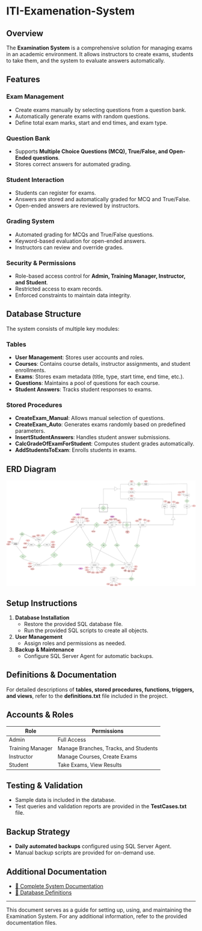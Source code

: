 # ITI-Examenation-System

## Overview
The **Examination System** is a comprehensive solution for managing exams in an academic environment. It allows instructors to create exams, students to take them, and the system to evaluate answers automatically.

## Features
### Exam Management
- Create exams manually by selecting questions from a question bank.
- Automatically generate exams with random questions.
- Define total exam marks, start and end times, and exam type.

### Question Bank
- Supports **Multiple Choice Questions (MCQ), True/False, and Open-Ended questions**.
- Stores correct answers for automated grading.

### Student Interaction
- Students can register for exams.
- Answers are stored and automatically graded for MCQ and True/False.
- Open-ended answers are reviewed by instructors.

### Grading System
- Automated grading for MCQs and True/False questions.
- Keyword-based evaluation for open-ended answers.
- Instructors can review and override grades.

### Security & Permissions
- Role-based access control for **Admin, Training Manager, Instructor, and Student**.
- Restricted access to exam records.
- Enforced constraints to maintain data integrity.

## Database Structure
The system consists of multiple key modules:

### Tables
- **User Management**: Stores user accounts and roles.
- **Courses**: Contains course details, instructor assignments, and student enrollments.
- **Exams**: Stores exam metadata (title, type, start time, end time, etc.).
- **Questions**: Maintains a pool of questions for each course.
- **Student Answers**: Tracks student responses to exams.

### Stored Procedures
- **CreateExam_Manual**: Allows manual selection of questions.
- **CreateExam_Auto**: Generates exams randomly based on predefined parameters.
- **InsertStudentAnswers**: Handles student answer submissions.
- **CalcGradeOfExamForStudent**: Computes student grades automatically.
- **AddStudentsToExam**: Enrolls students in exams.

## ERD Diagram
![ERD Diagram](https://github.com/qassemshaban7/Examenation-System-/blob/main/ERD.jpg)

## Setup Instructions
1. **Database Installation**
   - Restore the provided SQL database file.
   - Run the provided SQL scripts to create all objects.
2. **User Management**
   - Assign roles and permissions as needed.
3. **Backup & Maintenance**
   - Configure SQL Server Agent for automatic backups.

## Definitions & Documentation
For detailed descriptions of **tables, stored procedures, functions, triggers, and views**, refer to the **definitions.txt** file included in the project.

## Accounts & Roles
| Role              | Permissions |
|------------------|-------------|
| Admin           | Full Access |
| Training Manager | Manage Branches, Tracks, and Students |
| Instructor      | Manage Courses, Create Exams |
| Student        | Take Exams, View Results |

## Testing & Validation
- Sample data is included in the database.
- Test queries and validation reports are provided in the **TestCases.txt** file.

## Backup Strategy
- **Daily automated backups** configured using SQL Server Agent.
- Manual backup scripts are provided for on-demand use.

## Additional Documentation
- [📄 Complete System Documentation](https://github.com/rameznoshy22/ITI-Examenation-System/blob/master/Defintitions.pdf)
- [📜 Database Definitions](https://github.com/rameznoshy22/ITI-Examenation-System/blob/master/Defintitions.pdf)


---
This document serves as a guide for setting up, using, and maintaining the Examination System. For any additional information, refer to the provided documentation files.

